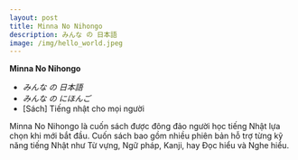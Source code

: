 ```yaml
---
layout: post
title: Minna No Nihongo
description: みんな の 日本語
image: /img/hello_world.jpeg
---
```

**Minna No Nihongo**
- *みんな の 日本語*
- <em>みんな の にほんご</em>
- [Sách] Tiếng nhật cho mọi người

Minna No Nihongo là cuốn sách được đông đảo người học tiếng Nhật lựa chọn khi mới bắt đầu. Cuốn sách bao gồm nhiều phiên bản hỗ trợ từng kỹ năng tiếng Nhật như Từ vựng, Ngữ pháp, Kanji, hay Đọc hiểu và Nghe hiểu.


